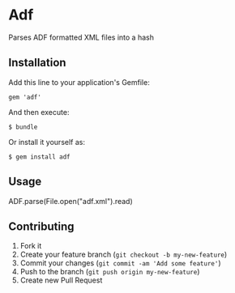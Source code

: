 # Adf

Parses ADF formatted XML files into a hash

## Installation

Add this line to your application's Gemfile:

    gem 'adf'

And then execute:

    $ bundle

Or install it yourself as:

    $ gem install adf

## Usage

ADF.parse(File.open("adf.xml").read)

## Contributing

1. Fork it
2. Create your feature branch (`git checkout -b my-new-feature`)
3. Commit your changes (`git commit -am 'Add some feature'`)
4. Push to the branch (`git push origin my-new-feature`)
5. Create new Pull Request
